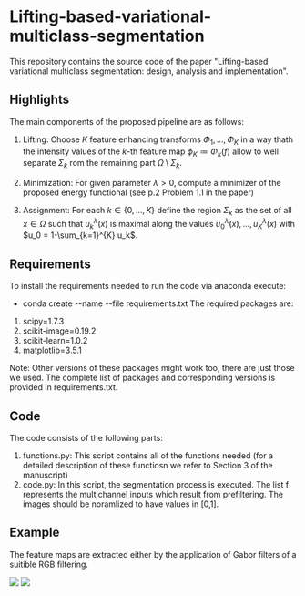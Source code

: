 # Lifting-based-variational-multiclass-segmentation


This repository contains the source code of the paper "Lifting-based variational multiclass segmentation: design, analysis and implementation". 

## Highlights
The main components of the proposed pipeline are as follows:

1. Lifting: Choose $K$ feature enhancing transforms $\Phi_1,\dots,\Phi_K$ in a way thath the intensity values of the $k$-th feature map $\phi_K\coloneqq\Phi_k(f)$ allow to well separate $\Sigma_k$ rom the remaining part $\Omega\setminus\Sigma_k$.

2. Minimization: For given parameter $\lambda>0$, compute a minimizer of the proposed energy functional (see p.2 Problem 1.1 in the paper)
3. Assignment: For each $k\in\{0,\dots,K\}$ define the region $\Sigma_k$ as the set of all $x\in\Omega$ such that $u_k^{\lambda}(x)$ is maximal along the values $u_0^{\lambda}(x),\dots,u_K^{\lambda}(x)$ with $u_0 = 1-\sum_{k=1}^{K} u_k$.

## Requirements
To install the requirements needed to run the code via anaconda execute:
* conda create --name <env> --file requirements.txt
The required packages are:
 1. scipy=1.7.3
 2. scikit-image=0.19.2
 3. scikit-learn=1.0.2
 4. matplotlib=3.5.1

 
Note: Other versions of these packages might work too, there are just those we used. The complete list of packages and corresponding versions is provided in requirements.txt.
## Code
The code consists of the following parts:
1. functions.py: This script contains all of the functions needed (for a detailed description of these functiosn we refer to Section 3 of the manuscript)
2. code.py: In this script, the segmentation process is executed. The list f represents the multichannel inputs which result from prefiltering. The images should be noramlized to have values in [0,1].
 
 ## Example
 The feature maps are extracted either by the application of Gabor filters of a suitible RGB filtering. 
 
<img src="./pipeline_diagram.png">
 
<img src="./pipeline_diagram.png">
